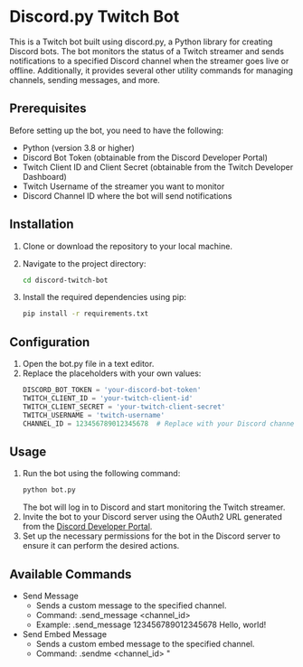 # Discord.py Twitch Bot

This is a Twitch bot built using discord.py, a Python library for creating Discord bots. The bot monitors the status of a Twitch streamer and sends notifications to a specified Discord channel when the streamer goes live or offline. Additionally, it provides several other utility commands for managing channels, sending messages, and more.

## Prerequisites

Before setting up the bot, you need to have the following:

- Python (version 3.8 or higher)
- Discord Bot Token (obtainable from the Discord Developer Portal)
- Twitch Client ID and Client Secret (obtainable from the Twitch Developer Dashboard)
- Twitch Username of the streamer you want to monitor
- Discord Channel ID where the bot will send notifications

## Installation

1. Clone or download the repository to your local machine.
2. Navigate to the project directory:

   ```bash
   cd discord-twitch-bot
   ```
3. Install the required dependencies using pip:
    
   ```bash
   pip install -r requirements.txt
   ```

## Configuration
1. Open the bot.py file in a text editor.
2. Replace the placeholders with your own values:
    ```python
    DISCORD_BOT_TOKEN = 'your-discord-bot-token'
    TWITCH_CLIENT_ID = 'your-twitch-client-id'
    TWITCH_CLIENT_SECRET = 'your-twitch-client-secret'
    TWITCH_USERNAME = 'twitch-username'
    CHANNEL_ID = 123456789012345678  # Replace with your Discord channel ID
    ```

## Usage
1. Run the bot using the following command:
    ```bash
    python bot.py
    ```
    The bot will log in to Discord and start monitoring the Twitch streamer.
2. Invite the bot to your Discord server using the OAuth2 URL generated from the [Discord Developer Portal](https://discord.com/developers/applications).
3. Set up the necessary permissions for the bot in the Discord server to ensure it can perform the desired actions.

## Available Commands
- Send Message
    - Sends a custom message to the specified channel.
    - Command: .send_message <channel_id> <message>
    - Example: .send_message 123456789012345678 Hello, world!
- Send Embed Message
    - Sends a custom embed message to the specified channel.
    - Command: .sendme <channel_id> "<title>" <color> <message>
    - Example: .sendme 123456789012345678 "Important Announcement" ff0000 This is an important announcement!
- List Channels
    - Lists all text channels and their IDs in the server.
    - Command: .listc
- List Colors
    - Displays a list of colors along with their hexadecimal values.
    - Command: .list_colors
- Purge Messages
    - Deletes the specified number of messages in the current channel.
    - Command: .purge <amount>
    - Example: .purge 10
- Toggle Channel Privacy
    - Makes the specified channel private or public.
    - Command: .tp #channel-name
    - Example: .tp #general
- Help
    - Displays the list of available commands with their descriptions.
    - Command: .help